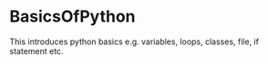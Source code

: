 # BasicsOfPython
This introduces python basics e.g. variables, loops, classes, file, if statement etc.

